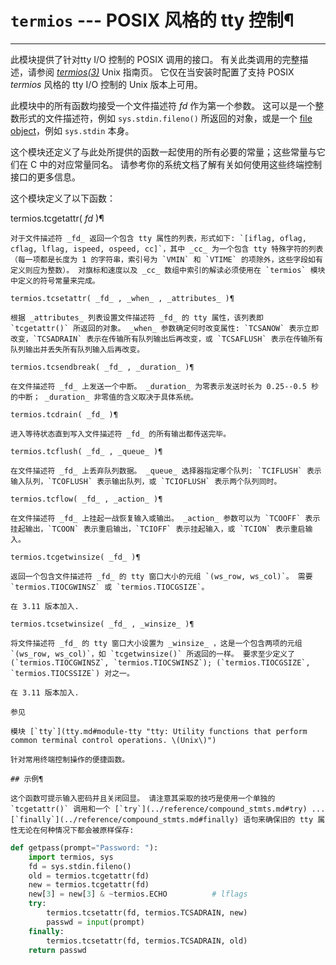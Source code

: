 # `termios` \--- POSIX 风格的 tty 控制¶

* * *

此模块提供了针对tty I/O 控制的 POSIX 调用的接口。 有关此类调用的完整描述，请参阅 _[termios(3)](https://manpages.debian.org/termios\(3\))_ Unix 指南页。 它仅在当安装时配置了支持 POSIX _termios_ 风格的 tty I/O 控制的 Unix 版本上可用。

此模块中的所有函数均接受一个文件描述符 _fd_ 作为第一个参数。 这可以是一个整数形式的文件描述符，例如 `sys.stdin.fileno()` 所返回的对象，或是一个 [file object](../glossary.md#term-file-object)，例如 `sys.stdin` 本身。

这个模块还定义了与此处所提供的函数一起使用的所有必要的常量；这些常量与它们在 C 中的对应常量同名。 请参考你的系统文档了解有关如何使用这些终端控制接口的更多信息。

这个模块定义了以下函数：

termios.tcgetattr( _fd_ )¶

    

~~~
对于文件描述符 _fd_ 返回一个包含 tty 属性的列表，形式如下: `[iflag, oflag, cflag, lflag, ispeed, ospeed, cc]`，其中 _cc_ 为一个包含 tty 特殊字符的列表（每一项都是长度为 1 的字符串，索引号为 `VMIN` 和 `VTIME` 的项除外，这些字段如有定义则应为整数）。 对旗标和速度以及 _cc_ 数组中索引的解读必须使用在 `termios` 模块中定义的符号常量来完成。

termios.tcsetattr( _fd_ , _when_ , _attributes_ )¶
~~~
    

~~~
根据 _attributes_ 列表设置文件描述符 _fd_ 的 tty 属性，该列表即 `tcgetattr()` 所返回的对象。 _when_ 参数确定何时改变属性: `TCSANOW` 表示立即改变，`TCSADRAIN` 表示在传输所有队列输出后再改变，或 `TCSAFLUSH` 表示在传输所有队列输出并丢失所有队列输入后再改变。

termios.tcsendbreak( _fd_ , _duration_ )¶
~~~
    

~~~
在文件描述符 _fd_ 上发送一个中断。 _duration_ 为零表示发送时长为 0.25--0.5 秒的中断； _duration_ 非零值的含义取决于具体系统。

termios.tcdrain( _fd_ )¶
~~~
    

~~~
进入等待状态直到写入文件描述符 _fd_ 的所有输出都传送完毕。

termios.tcflush( _fd_ , _queue_ )¶
~~~
    

~~~
在文件描述符 _fd_ 上丢弃队列数据。 _queue_ 选择器指定哪个队列: `TCIFLUSH` 表示输入队列，`TCOFLUSH` 表示输出队列，或 `TCIOFLUSH` 表示两个队列同时。

termios.tcflow( _fd_ , _action_ )¶
~~~
    

~~~
在文件描述符 _fd_ 上挂起一战恢复输入或输出。 _action_ 参数可以为 `TCOOFF` 表示挂起输出，`TCOON` 表示重启输出，`TCIOFF` 表示挂起输入，或 `TCION` 表示重启输入。

termios.tcgetwinsize( _fd_ )¶
~~~
    

~~~
返回一个包含文件描述符 _fd_ 的 tty 窗口大小的元组 `(ws_row, ws_col)`。 需要 `termios.TIOCGWINSZ` 或 `termios.TIOCGSIZE`。

在 3.11 版本加入.

termios.tcsetwinsize( _fd_ , _winsize_ )¶
~~~
    

~~~
将文件描述符 _fd_ 的 tty 窗口大小设置为 _winsize_ ，这是一个包含两项的元组 `(ws_row, ws_col)`，如 `tcgetwinsize()` 所返回的一样。 要求至少定义了 (`termios.TIOCGWINSZ`, `termios.TIOCSWINSZ`); (`termios.TIOCGSIZE`, `termios.TIOCSSIZE`) 对之一。

在 3.11 版本加入.

参见

模块 [`tty`](tty.md#module-tty "tty: Utility functions that perform common terminal control operations. \(Unix\)")
~~~
    

~~~
针对常用终端控制操作的便捷函数。

## 示例¶

这个函数可提示输入密码并且关闭回显。 请注意其采取的技巧是使用一个单独的 `tcgetattr()` 调用和一个 [`try`](../reference/compound_stmts.md#try) ... [`finally`](../reference/compound_stmts.md#finally) 语句来确保旧的 tty 属性无论在何种情况下都会被原样保存:
~~~
    
    
~~~python
def getpass(prompt="Password: "):
    import termios, sys
    fd = sys.stdin.fileno()
    old = termios.tcgetattr(fd)
    new = termios.tcgetattr(fd)
    new[3] = new[3] & ~termios.ECHO          # lflags
    try:
        termios.tcsetattr(fd, termios.TCSADRAIN, new)
        passwd = input(prompt)
    finally:
        termios.tcsetattr(fd, termios.TCSADRAIN, old)
    return passwd
~~~

